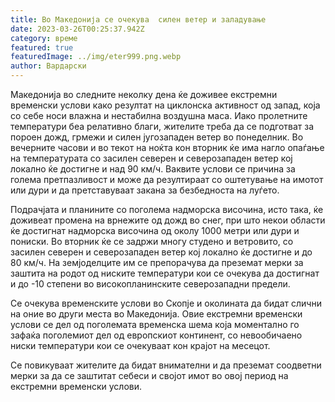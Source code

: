 ```yaml
---
title: Во Македонија се очекува  силен ветер и заладување
date: 2023-03-26T00:25:37.942Z
category: време
featured: true
featuredImage: ../img/eter999.png.webp
author: Вардарски
---
```


Македонија во следните неколку дена ќе доживее екстремни временски услови како резултат на циклонска активност од запад, која со себе носи влажна и нестабилна воздушна маса. Иако пролетните температури беа релативно благи, жителите треба да се подготват за пороен дожд, грмежи и силен југозападен ветер во понеделник. Во вечерните часови и во текот на ноќта кон вторник ќе има нагло опаѓање на температурата со засилен северен и северозападен ветер кој локално ќе достигне и над 90 км/ч. Ваквите услови се причина за голема претпазливост и може да резултираат со оштетување на имотот или дури и да претставуваат закана за безбедноста на луѓето.

Подрачјата и планините со поголема надморска височина, исто така, ќе доживеат промена на врнежите од дожд во снег, при што некои области ќе достигнат надморска височина од околу 1000 метри или дури и пониски. Во вторник ќе се задржи многу студено и ветровито, со засилен северен и северозападен ветер кој локално ќе достигне и до 80 км/ч. На земјоделците им се препорачува да преземат мерки за заштита на родот од ниските температури кои се очекува да достигнат и до -10 степени во високопланинските северозападни предели.

Се очекува временските услови во Скопје и околината да бидат слични на оние во други места во Македонија. Овие екстремни временски услови се дел од поголемата временска шема која моментално го зафаќа поголемиот дел од европскиот континент, со невообичаено ниски температури кои се очекуваат кон крајот на месецот.

Се повикуваат жителите да бидат внимателни и да преземат соодветни мерки за да се заштитат себеси и својот имот во овој период на екстремни временски услови.
